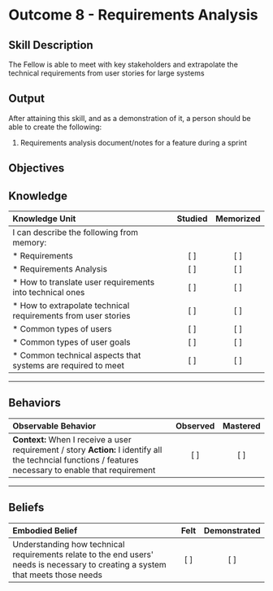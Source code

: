 # Outcome 8 - Requirements Analysis

**Skill Description**
----------
The Fellow is able to meet with key stakeholders and extrapolate the technical requirements from user stories for large systems

**Output**
----------
After attaining this skill, and as a demonstration of it, a person should be able to create the following:

1. Requirements analysis document/notes for a feature during a sprint


**Objectives**
----------
## **Knowledge**


| Knowledge Unit   |      Studied      | Memorized |
|:-------------|:------------------:|:--------:|
| I can describe the following from memory: | | |
| * Requirements | [ ] | [ ]  |
| * Requirements Analysis     | [ ] | [ ]  |
| * How to translate user requirements into technical ones     | [ ] | [ ]  |
| * How to extrapolate technical requirements from user stories     | [ ] | [ ]  |
| * Common types of users     | [ ] | [ ]  |
| * Common types of user goals     | [ ] | [ ]  |
| * Common technical aspects that systems are required to meet     | [ ] | [ ]  |



----------


## **Behaviors**

| Observable Behavior   |      Observed      | Mastered |
|:-------------|:------------------:|:--------:|
| **Context:** When I receive a user requirement / story **Action:** I identify all the techncial functions / features necessary to enable that requirement | [ ] | [ ]  |



----------


## **Beliefs**


| Embodied Belief   |      Felt      | Demonstrated |
|:-------------|:------------------:|:--------:|
| Understanding how technical requirements relate to the end users' needs is necessary to creating a system that meets those needs | [ ] | [ ]  |


